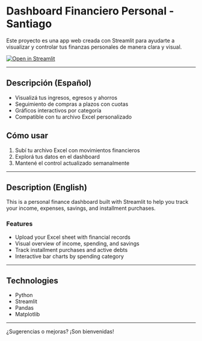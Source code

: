 
# Dashboard Financiero Personal - Santiago

Este proyecto es una app web creada con Streamlit para ayudarte a visualizar y controlar tus finanzas personales de manera clara y visual.

[![Open in Streamlit](https://static.streamlit.io/badges/streamlit_badge_black_white.svg)](https://dashboard-finanzas-santiago-zn3esefgdusywdfodn4gr3.streamlit.app)

---

## Descripción (Español)

- Visualizá tus ingresos, egresos y ahorros
- Seguimiento de compras a plazos con cuotas
- Gráficos interactivos por categoría
- Compatible con tu archivo Excel personalizado

## Cómo usar

1. Subí tu archivo Excel con movimientos financieros
2. Explorá tus datos en el dashboard
3. Mantené el control actualizado semanalmente

---

## Description (English)

This is a personal finance dashboard built with Streamlit to help you track your income, expenses, savings, and installment purchases.

### Features
- Upload your Excel sheet with financial records
- Visual overview of income, spending, and savings
- Track installment purchases and active debts
- Interactive bar charts by spending category

---

## Technologies
- Python
- Streamlit
- Pandas
- Matplotlib

---

¿Sugerencias o mejoras? ¡Son bienvenidas!
